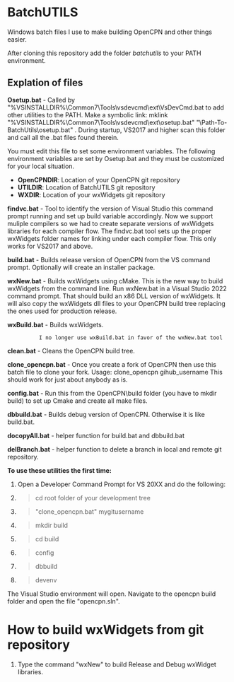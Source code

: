 # BatchUTILS
Windows batch files I use to make building OpenCPN and other things easier.

After cloning this repository add the folder *batchutils* to your PATH environment.

## Explation of files
**Osetup.bat** - Called by "%VSINSTALLDIR%\Common7\Tools\vsdevcmd\ext\VsDevCmd.bat to add other utilities to the PATH. Make a symbolic link: mklink "%VSINSTALLDIR%\Common7\Tools\vsdevcmd\ext\osetup.bat" "\Path-To-BatchUtils\osetup.bat" . During startup, VS2017 and higher scan this folder and call all the .bat files found therein.

You must edit this file to set some environment variables.  The following environment variables are set by Osetup.bat and they must be customized for your local situation.

- **OpenCPNDIR**: Location of your OpenCPN git repository
- **UTILDIR**: Location of BatchUTILS git repository
- **WXDIR**: Location of your wxWidgets git repository

**findvc.bat** - Tool to identify the version of Visual Studio this command prompt running and set up build variable accordingly.  Now 
we support muliple compilers so we had to create separate versions of wxWidgets libraries for each compiler flow. The
findvc.bat tool sets up the proper wxWidgets folder names for linking under each compiler flow.  This only works for 
VS2017 and above.

**build.bat** - Builds release version of OpenCPN from the VS command prompt. Optionally will create an installer package.

**wxNew.bat** - Builds wxWidgets using cMake.  This is the new way to build wxWidgets from the command line. Run wxNew.bat in a 
Visual Studio 2022 command prompt.  That should build an x86 DLL version of wxWidgets.  It will also copy the 
wxWidgets dll files to your OpenCPN build tree replacing the ones used for production release.
           
**wxBuild.bat** - Builds wxWidgets.
              
              I no longer use wxBuild.bat in favor of the wxNew.bat tool

**clean.bat** - Cleans the OpenCPN build tree.

**clone_opencpn.bat** - Once you create a fork of OpenCPN then use this batch file to clone your fork. Usage: clone_opencpn gihub_username
This should work for just about anybody as is.
                    
**config.bat** - Run this from the OpenCPN\build folder (you have to mkdir build) to set up Cmake and create all make files.

**dbbuild.bat** - Builds debug version of OpenCPN. Otherwise it is like build.bat.

**docopyAll.bat** - helper function for build.bat and dbbuild.bat

**delBranch.bat** - helper function to delete a branch in local and remote git repository.

**To use these utilities the first time:**

1. Open a Developer Command Prompt for VS 20XX and do the following:
2. > cd root folder of your development tree
3. > "clone_opencpn.bat" mygitusername
4. > mkdir build
5. > cd build
6. > config
7. > dbbuild
8. > devenv

The Visual Studio environment will open.  Navigate to the opencpn build folder and open the file "opencpn.sln".

# How to build wxWidgets from git repository

1. Type the command "wxNew" to build Release and Debug wxWidget libraries.
